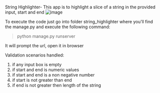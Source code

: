 String Highlighter-
This app is to highlight a slice of a string in the provided input, start and end
![image](https://user-images.githubusercontent.com/25260417/174498896-464695b7-597d-4ce7-818b-d94c1f6d266e.png)

To execute the code just go into folder string_highlighter where you'll find the manage.py and execute the following command:
> python manage.py runserver

It will prompt the url, open it in browser

Validation scenarios handled:
1. if any input box is empty
2. if start and end is numeric values
3. if start and end is a non negative number
4. if start is not greater than end
5. if end is not greater then length of the string
